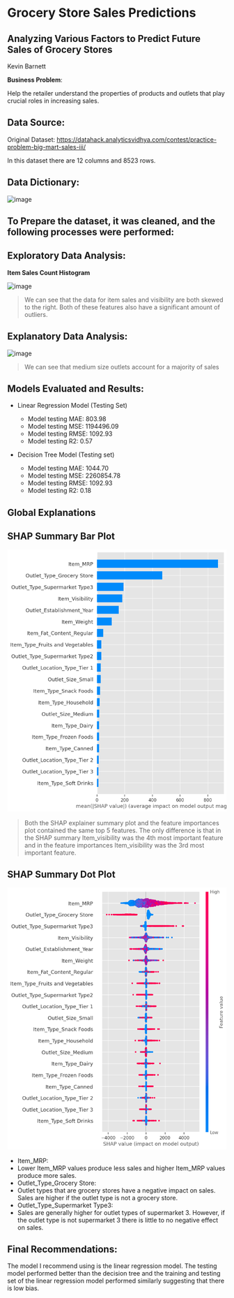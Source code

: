 # Grocery Store Sales Predictions

## Analyzing Various Factors to Predict Future Sales of Grocery Stores

Kevin Barnett

**Business Problem**:

Help the retailer understand the properties of products and outlets that play crucial roles in increasing sales.
 
## Data Source:

 Original Dataset: https://datahack.analyticsvidhya.com/contest/practice-problem-big-mart-sales-iii/
 
 In this dataset there are 12 columns and 8523 rows.
 
 ## Data Dictionary:
 
 ![image](https://user-images.githubusercontent.com/103015330/224993248-db3d7178-c2fb-4065-bf12-1a7bd38e2846.png)

## To Prepare the dataset, it was cleaned, and the following processes were performed:

## Exploratory Data Analysis:

**Item Sales Count Histogram**

![image](https://user-images.githubusercontent.com/103015330/224999173-f4d3e32e-d074-4990-93f1-61f9207edf37.png)

> We can see that the data for item sales and visibility are both skewed to the right. Both of these features also have a significant amount of outliers.

## Explanatory Data Analysis:

![image](https://user-images.githubusercontent.com/103015330/224999532-066730d9-9c18-4fe0-9327-d36370d5f711.png)

>We can see that medium size outlets account for a majority of sales

## Models Evaluated and Results:

- Linear Regression Model (Testing Set)
  - Model testing MAE: 803.98
  - Model testing MSE: 1194496.09
  - Model testing RMSE: 1092.93
  - Model testing R2: 0.57
 
- Decision Tree Model (Testing set)
  - Model testing MAE: 1044.70
  - Model testing MSE: 2260854.78
  - Model testing RMSE: 1092.93
  - Model testing R2: 0.18
 
## Global Explanations
## SHAP Summary Bar Plot
![image](summary_plot_bar.png)
> Both the SHAP explainer summary plot and the feature importances plot contained the same top 5 features. The only difference is that in the SHAP summary Item_visibility was the 4th most important feature and in the feature importances Item_visibility was the 3rd most important feature.

## SHAP Summary Dot Plot
![image](summary_plot_dot.png)
- Item_MRP:
 - Lower Item_MRP values produce less sales and higher Item_MRP values produce more sales.
- Outlet_Type_Grocery Store:
 - Outlet types that are grocery stores have a negative impact on sales. Sales are higher if the outlet type is not a grocery store.
- Outlet_Type_Supermarket Type3:
 - Sales are generally higher for outlet types of supermarket 3. However, if the outlet type is not supermarket 3 there is little to no negative effect on sales.
## Final Recommendations:

The model I recommend using is the linear regression model. The testing model performed better than the decision tree and the training and testing set of the linear regression model performed similarly suggesting that there is low bias.
